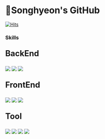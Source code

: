 <h1> 🐇Songhyeon's GitHub </h1>

[![Hits](https://hits.seeyoufarm.com/api/count/incr/badge.svg?url=https%3A%2F%2Fhits.seeyoufarm.com%2Fshyeon4643&count_bg=%2379C83D&title_bg=%23555555&icon=&icon_color=%23E7E7E7&title=hits&edge_flat=false)](https://hits.seeyoufarm.com)


 
<h3>Skills</h3> 

<div>
<p style="font-size:25px; font-weight: bold"> BackEnd</p>
<img src="https://img.shields.io/badge/SPRING-80ea6e?style=flat&logo=Spring&logoColor=white"/>
<img src="https://img.shields.io/badge/JAVA-826100?style=flat&logo=Java&logoColor=white"/>
<img src="https://img.shields.io/badge/MYSQL-4479a1?style=flat&logo=Mysql&logoColor=white"/>
 </div>
 
 <div>
<p style="font-size:25px; font-weight: bold"> FrontEnd</p>
<img src="https://img.shields.io/badge/REACT-61dafb?style=flat&logo=React&logoColor=white"/>
<img src="https://img.shields.io/badge/HTML-e34f26?style=flat&logo=HTML5&logoColor=white"/>
<img src="https://img.shields.io/badge/CSS-239120?style=flat&logo=css&logoColor=white"/>
</div>
 
 <div>
<p style="font-size:25px; font-weight: bold"> Tool</p>
<img src="https://img.shields.io/badge/NOTION?style=flat&logo=Notion&logoColor=white">
<img src="https://img.shields.io/badge/GITHUB?style=flat&logo=Github&logoColor=white">
<img src="https://img.shields.io/badge/SLACK?style=flat&logo=Slack&logoColor=white">
<img src="https://img.shields.io/badge/FIGMA?style=flat&logo=Figma&logoColor=white">

</div>
